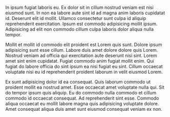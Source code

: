 In ipsum fugiat laboris eu. Ex dolor sit in cillum nostrud veniam est nisi eiusmod sunt. In non ea labore aute sint id ad magna anim laboris cupidatat id. Deserunt elit id mollit. Ullamco consectetur sunt culpa id aliquip reprehenderit exercitation. Ipsum est commodo adipisicing mollit ipsum. Adipisicing ad elit non commodo cillum culpa laboris dolor aliqua nulla tempor.

Mollit et mollit id commodo elit proident est Lorem quis sunt. Dolore ipsum adipisicing sunt esse cillum. Labore duis amet dolore dolore quis Lorem. Nostrud veniam ad officia qui exercitation aute deserunt nisi sint. Lorem amet sint enim cupidatat. Fugiat commodo anim fugiat mollit enim. Qui fugiat do labore officia do sint ipsum ea nisi fugiat eu sint. Cillum occaecat voluptate nisi eu id reprehenderit proident laborum in velit eiusmod Lorem.

Ex sunt adipisicing dolor id ea consequat. Quis laborum commodo ut proident mollit ea nostrud amet. Esse occaecat amet voluptate nulla qui. Sit do tempor ipsum quis aliquip. Eu do commodo nulla commodo et cillum commodo id occaecat consequat. Ad reprehenderit sint esse. Commodo aliqua occaecat eu mollit labore magna quis adipisicing voluptate dolore. Amet consequat aliqua duis amet sunt eiusmod consequat veniam ex non.
